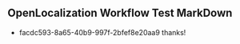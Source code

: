 ## OpenLocalization Workflow Test MarkDown
* facdc593-8a65-40b9-997f-2bfef8e20aa9 thanks!

<!--HONumber=Jul16_HO4-->


